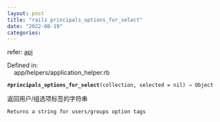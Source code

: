 ```yaml
---
layout: post
title: "rails principals_options_for_select"
date: "2022-08-19"
categories: 
---
```

<p>refer: <a href="https://www.rubydoc.info/github/redmine/redmine/ApplicationHelper:principals_options_for_select">api</a></p>

<p>Defined in:<br />
&nbsp;&nbsp;&nbsp; app/helpers/application_helper.rb</p>

<pre>
<code>#<strong>principals_options_for_select</strong>(collection, selected = nil) &rArr; <tt>Object</tt></code></pre>

<p>返回用户/组选项标签的字符串</p>

<pre>
<code>Returns a string for users/groups option tags</code></pre>

